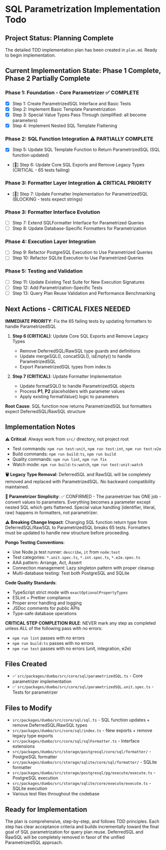 # SQL Parametrization Implementation Todo

## Project Status: Planning Complete

The detailed TDD implementation plan has been created in `plan.md`. Ready to begin implementation.

## Current Implementation State: Phase 1 Complete, Phase 2 Partially Complete

### Phase 1: Foundation - Core Parametrizer ✅ COMPLETE
- [x] Step 1: Create ParametrizedSQL Interface and Basic Tests
- [x] Step 2: Implement Basic Template Parametrization  
- [x] Step 3: Special Value Types Pass Through (simplified: all become parameters)
- [x] Step 4: Implement Nested SQL Template Flattening

### Phase 2: SQL Function Integration ⚠️ PARTIALLY COMPLETE
- [x] Step 5: Update SQL Template Function to Return ParametrizedSQL (SQL function updated)
- [🔄] Step 6: Update Core SQL Exports and Remove Legacy Types (CRITICAL - 65 tests failing)

### Phase 3: Formatter Layer Integration ⚠️ CRITICAL PRIORITY
- [🔄] Step 7: Update Formatter Implementation for ParametrizedSQL (BLOCKING - tests expect strings)

### Phase 3: Formatter Interface Evolution
- [ ] Step 7: Extend SQLFormatter Interface for Parametrized Queries
- [ ] Step 8: Update Database-Specific Formatters for Parametrization

### Phase 4: Execution Layer Integration
- [ ] Step 9: Refactor PostgreSQL Execution to Use Parametrized Queries
- [ ] Step 10: Refactor SQLite Execution to Use Parametrized Queries

### Phase 5: Testing and Validation
- [ ] Step 11: Update Existing Test Suite for New Execution Signatures
- [ ] Step 12: Add Parametrization-Specific Tests
- [ ] Step 13: Query Plan Reuse Validation and Performance Benchmarking

## Next Actions - CRITICAL FIXES NEEDED

**IMMEDIATE PRIORITY**: Fix the 65 failing tests by updating formatters to handle ParametrizedSQL

1. **Step 6 (CRITICAL)**: Update Core SQL Exports and Remove Legacy Types
   - Remove DeferredSQL/RawSQL type guards and definitions
   - Update mergeSQL(), concatSQL(), isEmpty() to handle ParametrizedSQL
   - Export ParametrizedSQL types from index.ts

2. **Step 7 (CRITICAL)**: Update Formatter Implementation
   - Update formatSQL() to handle ParametrizedSQL objects
   - Process __P1__, __P2__ placeholders with parameter values
   - Apply existing formatValue() logic to parameters

**Root Cause**: SQL function now returns ParametrizedSQL but formatters expect DeferredSQL/RawSQL structure

## Implementation Notes

**⚠️ Critical**: Always work from `src/` directory, not project root
- Test commands: `npm run test:unit`, `npm run test:int`, `npm run test:e2e`
- Build commands: `npm run build:ts`, `npm run build`
- Quality commands: `npm run lint`, `npm run fix`
- Watch mode: `npm run build:ts:watch`, `npm run test:unit:watch`

**🗑️ Legacy Type Removal**: DeferredSQL and RawSQL will be completely removed and replaced with ParametrizedSQL. No backward compatibility maintained.

**🎯 Parametrizer Simplicity**: ✅ CONFIRMED - The parametrizer has ONE job - convert values to parameters. Everything becomes a parameter except nested SQL which gets flattened. Special value handling (identifier, literal, raw) happens in formatters, not parametrizer.

**⚠️ Breaking Change Impact**: Changing SQL function return type from DeferredSQL/RawSQL to ParametrizedSQL breaks 65 tests. Formatters must be updated to handle new structure before proceeding.

**Pongo Testing Conventions**:
- Use Node.js test runner: `describe`, `it` from `node:test`
- Test categories: `*.unit.spec.ts`, `*.int.spec.ts`, `*.e2e.spec.ts`
- AAA pattern: Arrange, Act, Assert
- Connection management: Lazy singleton pattern with proper cleanup
- Multi-database testing: Test both PostgreSQL and SQLite

**Code Quality Standards**:
- TypeScript strict mode with `exactOptionalPropertyTypes`
- ESLint + Prettier compliance
- Proper error handling and logging
- JSDoc comments for public APIs
- Type-safe database operations

**CRITICAL STEP COMPLETION RULE**: NEVER mark any step as completed unless ALL of the following pass with no errors:
- `npm run lint` passes with no errors
- `npm run build:ts` passes with no errors  
- `npm run test` passes with no errors (unit, integration, e2e)

## Files Created

- ✅ `src/packages/dumbo/src/core/sql/parametrizedSQL.ts` - Core parametrizer implementation
- ✅ `src/packages/dumbo/src/core/sql/parametrizedSQL.unit.spec.ts` - Tests for parametrizer

## Files to Modify

- `src/packages/dumbo/src/core/sql/sql.ts` - SQL function updates + remove DeferredSQL/RawSQL types
- `src/packages/dumbo/src/core/sql/index.ts` - New exports + remove legacy type exports
- `src/packages/dumbo/src/core/sql/sqlFormatter.ts` - Interface extensions
- `src/packages/dumbo/src/storage/postgresql/core/sql/formatter/` - PostgreSQL formatter
- `src/packages/dumbo/src/storage/sqlite/core/sql/formatter/` - SQLite formatter  
- `src/packages/dumbo/src/storage/postgresql/pg/execute/execute.ts` - PostgreSQL execution
- `src/packages/dumbo/src/storage/sqlite/core/execute/execute.ts` - SQLite execution
- Various test files throughout the codebase

## Ready for Implementation

The plan is comprehensive, step-by-step, and follows TDD principles. Each step has clear acceptance criteria and builds incrementally toward the final goal of SQL parametrization for query plan reuse. DeferredSQL and RawSQL will be completely removed in favor of the unified ParametrizedSQL approach.